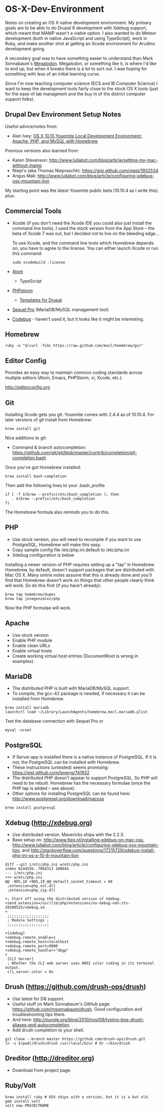 OS-X-Dev-Environment
====================

Notes on creating an OS X native development environment. My primary goals are to be able to do Drupal 8 development with Xdebug support, which meant that MAMP wasn't a viable option. I also wanted to do Meteor development (both in native JavaScript and using TypeScript), work in Ruby, and make another shot at getting an Xcode environment for Arudino development going.

A secondary goal was to have something easier to understand than Mark Sonnabaum's [Megalodon](https://github.com/msonnabaum/megalodon). Megalodon, or something like it, is where I'd like to end up, but when it breaks there is a lot to sort out. I was hoping for something with less of an initial learning curve.

Since I'm now teaching computer science (ECS and IB Computer Science) I want to keep the development tools fairly close to the stock OS X tools (just for the ease of lab managment and the buy in of the district computer support folks).

Drupal Dev Environment Setup Notes
----------------------------------

Useful advice/notes from:

* Alan Ivey: [OS X 10.10 Yosemite Local Development Environment: Apache, PHP, and MySQL with Homebrew](https://echo.co/blog/os-x-1010-yosemite-local-development-environment-apache-php-and-mysql-homebrew)

Previous versions also learned from:

* Karen Stevenson: http://www.lullabot.com/blog/article/setting-my-mac-without-mamp
* Niepi's (aka Thomas Niepraschk): https://gist.github.com/niepi/1932534
* Angus Mak: http://www.lullabot.com/blog/article/configuring-xdebug-osx-mountain-lion

My starting point was the latest Yosemite public beta (10.10.4 as I write this) plus:

Commercial Tools
----------------
* Xcode (if you don't need the Xcode IDE you could also just install the command line tools), I used the stock version from the App Store – the beta of Xcode 7 was out, but I decided not to live on the bleeding edge…

  To use Xcode, and the command line tools which Homebrew depends on, you have to agree to the license. You can either launch Xcode or run this command:

  ```
  sudo xcodebuild -license
  ```

* [Atom](https://atom.io)
  * TypeScript
* [PHPstorm](https://www.jetbrains.com/phpstorm)
  * [Templates for Drupal](https://drupal.org/project/phpstorm-templates)
* [Sequel Pro](http://www.sequelpro.com) (MariaDB/MySQL management tool)
* [Codebug](http://www.codebugapp.com) - haven't used it, but it looks like it might be interesting.

Homebrew
--------

```
ruby -e "$(curl -fsSL https://raw.github.com/mxcl/homebrew/go)"
```

Editor Config
-------------

Provides an easy way to maintain common coding standards across multiple editors (Atom, Emacs, PHPStorm, vi, Xcode, etc.).

http://editorconfig.org

Git
---
Installing Xcode gets you git. Yosemite comes with 2.4.4 as of 10.10.4. For later versions of git install from Homebrew:

```
brew install git
```

Nice additions to git:
* Command & branch autocompletion: https://github.com/git/git/blob/master/contrib/completion/git-completion.bash

Once you've got Homebrew installed:

```
brew install bash-completion
```

Then add the following lines to your .bash_profile

```
if [ -f $(brew --prefix)/etc/bash_completion ]; then
   . $(brew --prefix)/etc/bash_completion
fi
```

The Homebrew formula also reminds you to do this.

PHP
---
* Use stock version, you will need to recompile if you want to use PostgreSQL,
Homebrew will make this easy.
* Copy sample config file /etc/php.ini.default to /etc/php.ini
* Xdebug configuration is below

Installing a newer version of PHP requires setting up a "tap" in Homebrew.
Homebrew, by default, doesn't support packages that are distributed with
Mac OS X. Many online notes assume that this is already done and you'll find
that Homebrew doesn't work on things that other people clearly think will
work. So do this first (if you have't already):

```
brew tap homebrew/dupes
brew tap josegonzalez/php
```

Now the PHP formulae will work.

Apache
------
* Use stock version
* Enable PHP module
* Enable clean URLs
* Enable virtual hosts
* Create working virtual host entries (DocumentRoot is wrong in examples).

MariaDB
-------
* The distributed PHP is built with MariaDB/MySQL support.
* To compile, the gcc-42 package is needed, if necessary it can be installed from Homebrew.

```
brew install mariadb
launchctl load ~/Library/LaunchAgents/homebrew.mxcl.mariadb.plist
```

Test the database connection with Sequel Pro or

```
mysql -uroot
```

PostgreSQL
----------
* If Server.app is installed there is a native instance of PostgreSQL. If it is not, the PostgreSQL can be installed with Homebrew.
* These instructions (untested) seems promising: https://gist.github.com/lxneng/741932
* The distributed PHP doesn't appear to support PostgreSQL. So PHP will need to be rebuilt. Homebrew has the necessary formulae (once the PHP tap is added – see above).
* Other options for installing PostgreSQL can be found here: http://www.postgresql.org/download/macosx

```
brew install postgresql
```

Xdebug (http://xdebug.org)
------
* Use distributed version. Mavericks ships with the 2.2.3.
* Base setup on: http://www.fieg.nl/installing-xdebug-on-mac-osx, http://www.lullabot.com/blog/article/configuring-xdebug-osx-mountain-lion,  and http://stackoverflow.com/questions/17215729/xdebug-install-php-ini-os-x-10-8-mountain-lion

```
diff --git i/etc/php.ini w/etc/php.ini
index 814455b..7068313 100644
--- i/etc/php.ini
+++ w/etc/php.ini
@@ -905,10 +905,19 @@ default_socket_timeout = 60
 ;extension=php_xsl.dll
 ;extension=php_zip.dll

+; Start off using the distributed version of Xdebug.
+zend_extension=/usr/lib/php/extensions/no-debug-non-zts-20100525/xdebug.so
+
 ;;;;;;;;;;;;;;;;;;;
 ; Module Settings ;
 ;;;;;;;;;;;;;;;;;;;

+[xdebug]
+xdebug.remote_enable=1
+xdebug.remote_host=localhost
+xdebug.remote_port=9000
+xdebug.remote_handler="dbgp"
+
 [CLI Server]
 ; Whether the CLI web server uses ANSI color coding in its terminal output.
 cli_server.color = On
```

Drush (https://github.com/drush-ops/drush)
-----
* Use latest for D8 support.
* Useful stuff on Mark Sonnabaum's GitHub page: https://github.com/msonnabaum/drush. Good configuration and troubleshooting tips there.
* And here: http://nuvole.org/blog/2010/nov/09/typing-less-drush-aliases-and-autocompletion.
* Add drush completion to your shell.

```
git clone --branch master https://github.com/drush-ops/drush.git
ln -s $(pwd)/drush/drush /usr/local/bin/ # Or ~/bin/drush
```

Dreditor (http://dreditor.org)
--------
* Download from project page.

Ruby/Volt
---------

```shell
brew install ruby # OSX ships with a version, but it is a but old.
gem install volt
volt new PROJECTNAME
```

